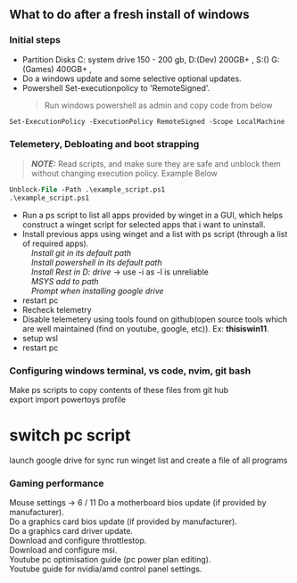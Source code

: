 ## What to do after a fresh install of windows

### Initial steps

- Partition Disks C: system drive 150 - 200 gb, D:(Dev) 200GB+ , S:() G:(Games) 400GB+ ,
- Do a windows update and some selective optional updates.<br>
- Powershell Set-executionpolicy to 'RemoteSigned'.<br>
  > Run windows powershell as admin and copy code from below

```ps
Set-ExecutionPolicy -ExecutionPolicy RemoteSigned -Scope LocalMachine
```

### Telemetery, Debloating and boot strapping

> **_NOTE:_** Read scripts, and make sure they are safe and unblock them without changing execution policy. Example Below

```ps
Unblock-File -Path .\example_script.ps1
.\example_script.ps1
```

- Run a ps script to list all apps provided by winget in a GUI, which helps construct a winget script for selected apps that i want to uninstall.<br>
- Install previous apps using winget and a list with ps script (through a list of required apps).<br>
  &nbsp;&nbsp;&nbsp;&nbsp;_Install git in its default path_<br>
  &nbsp;&nbsp;&nbsp;&nbsp;_Install powershell in its default path_<br>
  &nbsp;&nbsp;&nbsp;&nbsp;_Install Rest in D: drive_ -> use -i as -l is unreliable<br>
  &nbsp;&nbsp;&nbsp;&nbsp;_MSYS add to path_<br>
  &nbsp;&nbsp;&nbsp;&nbsp;_Prompt when installing google drive_<br>
- restart pc
- Recheck telemetry
- Disable telemetery using tools found on github(open source tools which are well maintained (find on youtube, google, etc)). Ex: **thisiswin11**.<br>
- setup wsl
- restart pc

### Configuring windows terminal, vs code, nvim, git bash

Make ps scripts to copy contents of these files from git hub<br>
export import powertoys profile<br>

# switch pc script

launch google drive for sync
run winget list and create a file of all programs

### Gaming performance

Mouse settings -> 6 / 11
Do a motherboard bios update (if provided by manufacturer).<br>
Do a graphics card bios update (if provided by manufacturer).<br>
Do a graphics card driver update.<br>
Download and configure throttlestop.<br>
Download and configure msi.<br>
Youtube pc optimisation guide (pc power plan editing).<br>
Youtube guide for nvidia/amd control panel settings.<br>
